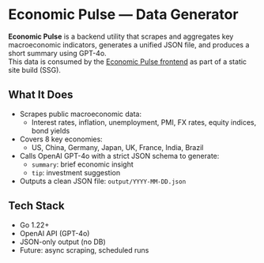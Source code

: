 # Economic Pulse — Data Generator

**Economic Pulse** is a backend utility that scrapes and aggregates key macroeconomic indicators, generates a unified JSON file, and produces a short summary using GPT-4o.  
This data is consumed by the [Economic Pulse frontend](https://github.com/AndrewMysliuk/economic-pulse-frontend-app) as part of a static site build (SSG).

## What It Does

- Scrapes public macroeconomic data:
  - Interest rates, inflation, unemployment, PMI, FX rates, equity indices, bond yields
- Covers 8 key economies:
  - US, China, Germany, Japan, UK, France, India, Brazil
- Calls OpenAI GPT-4o with a strict JSON schema to generate:
  - `summary`: brief economic insight
  - `tip`: investment suggestion
- Outputs a clean JSON file: `output/YYYY-MM-DD.json`

## Tech Stack

- Go 1.22+
- OpenAI API (GPT-4o)
- JSON-only output (no DB)
- Future: async scraping, scheduled runs
